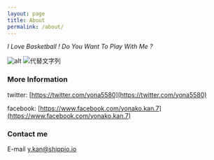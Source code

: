 ```yaml
---
layout: page
title: About
permalink: /about/
---
```




*I Love Basketball ! Do You Want To Play With Me ?*


![alt](yona_basketball.jpg)
![代替文字列](yona_basketball.jpg "pic")



### More Information


twitter:
[https://twitter.com/yona5580](https://twitter.com/yona5580)

facebook:
[https://www.facebook.com/yonako.kan.7](https://www.facebook.com/yonako.kan.7)

### Contact me

E-mail
[y.kan@shippio.io](y.kan@shippio.io)
